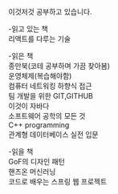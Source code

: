 이것저것 공부하고 있습니다.

-읽고 있는 책
<br/>리액트를 다루는 기술

-읽은 책
<br/>종만북(코테 공부하며 가끔 찾아봄)
<br/>운영체제(복습해야함)
<br/>컴퓨터 네트워킹 하향식 접근
<br/>팀 개발을 위한 GIT,GITHUB
<br/>이것이 자바다
<br/>소프트웨어 공학의 모든 것
<br/>C++ programming
<br/>관계형 데이터베이스 실전 입문

-읽을 책
<br/>GoF의 디자인 패턴
<br/>핸즈온 머신러닝
<br/>코드로 배우는 스프링 웹 프로젝트

<!---
dndkwk/dndkwk is a ✨ special ✨ repository because its `README.md` (this file) appears on your GitHub profile.
You can click the Preview link to take a look at your changes.
--->
